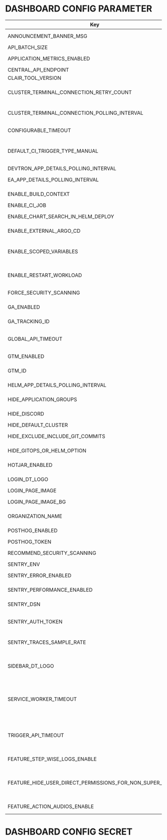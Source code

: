 # DASHBOARD CONFIG PARAMETER

| Key                                          | Value      | Description                                                                                                      |
| -------------------------------------------- | ---------- | ---------------------------------------------------------------------------------------------------------------- |
| ANNOUNCEMENT_BANNER_MSG                      | ""         | Show Announcement banner message                                                                                 |
| API_BATCH_SIZE                               | 20         | API batch size                                                                                                   |
| APPLICATION_METRICS_ENABLED                  | "true"     | Show application metrics button                                                                                  |
| CENTRAL_API_ENDPOINT                         | ""         | Central end point                                                                                                |
| CLAIR_TOOL_VERSION                           | ""         | Clair version                                                                                                    |
| CLUSTER_TERMINAL_CONNECTION_RETRY_COUNT      | 7          | Retry Count for connection with cluster terminal.                                                                |
| CLUSTER_TERMINAL_CONNECTION_POLLING_INTERVAL | 7000       | Interval for checking connection with cluster terminal.                                                          |
| CONFIGURABLE_TIMEOUT                         | 10         | Authorizatipn api timeout                                                                                        |
| DEFAULT_CI_TRIGGER_TYPE_MANUAL               | "false"    | Change default trigger behaviour of newly created ci-pipeline to manual                                          |
| DEVTRON_APP_DETAILS_POLLING_INTERVAL         | 3000       | API Polling interval                                                                                             |
| EA_APP_DETAILS_POLLING_INTERVAL              | 3000       | API Polling for EA mode interval                                                                                 |
| ENABLE_BUILD_CONTEXT                         | "true"     | Enable build context in Devtron UI                                                                               |
| ENABLE_CI_JOB                                | "true"     | Enable CI Job                                                                                                    |
| ENABLE_CHART_SEARCH_IN_HELM_DEPLOY           | "true"     | Enable chart search in Helm deploy                                                                               |
| ENABLE_EXTERNAL_ARGO_CD                      | "true"     | Enable External Argo CD                                                                                          |
| ENABLE_SCOPED_VARIABLES                      | "false"    | For enabling scoped variable from UI, also need to enable it in backend.                                         |
| ENABLE_RESTART_WORKLOAD                      | "false"    | Show restart pods option in app details page                                                                     |
| FORCE_SECURITY_SCANNING                      | "false"    | Force security scanning                                                                                          |
| GA_ENABLED                                   | "true"     | Enable Google Analytics (GA)                                                                                     |
| GA_TRACKING_ID                               | G-XXXXXXXX | Google Analytics tracking ID                                                                                     |
| GLOBAL_API_TIMEOUT                           | 60000      | Default timeout for all API requests in DASHBOARD                                                                |
| GTM_ENABLED                                  | "true"     | Enable GTM for tag manager                                                                                       |
| GTM_ID                                       | ""         | Enable GTM_ID for tag manager args                                                                               |
| HELM_APP_DETAILS_POLLING_INTERVAL            | 3000       | API polling interval for helm app details                                                                        |
| HIDE_APPLICATION_GROUPS                      | "false"    | Hide application group from Devtron UI                                                                           |
| HIDE_DISCORD                                 | "true"     | Hide Discord button from UI                                                                                      |
| HIDE_DEFAULT_CLUSTER                         | "true"     | Hide default cluster                                                                                             |
| HIDE_EXCLUDE_INCLUDE_GIT_COMMITS             | "true"     | Hide exclude include git commits                                                                                 |
| HIDE_GITOPS_OR_HELM_OPTION                   | "false"    | Enable GitOps and Helm option                                                                                    |
| HOTJAR_ENABLED                               | "false"    | Hotjar integration status                                                                                        |
| LOGIN_DT_LOGO                                | ""         | Devtron logo for login page                                                                                      |
| LOGIN_PAGE_IMAGE                             | ""         | Login page image url                                                                                             |
| LOGIN_PAGE_IMAGE_BG                          | ""         | Login page image background color code                                                                           |
| ORGANIZATION_NAME                            | ""         | Name of the organization                                                                                         |
| POSTHOG_ENABLED                              | "true"     | PostHog integration status                                                                                       |
| POSTHOG_TOKEN                                | XXXXXXXX   | PostHog API token                                                                                                |
| RECOMMEND_SECURITY_SCANNING                  | "false"    | Recommend security scanning                                                                                      |
| SENTRY_ENV                                   | stage      | Sentry environment                                                                                               |
| SENTRY_ERROR_ENABLED                         | false      | To send uncaught errors to sentry                                                                                |
| SENTRY_PERFORMANCE_ENABLED                   | false      | To send persormance sentry                                                                                       |
| SENTRY_DSN                                   | ''         | SENTRY Data Source Name                                                                                          |
| SENTRY_AUTH_TOKEN | "" | Auth token for uploading the source maps to sentry |
| SENTRY_TRACES_SAMPLE_RATE                    | 0.2        | Rate at which data send to sentry.(min=0 max=1)                                                                  |
| SIDEBAR_DT_LOGO                              | ""         | Devtron logo for sidebar (would work if ORGANIZATION_NAME is not given)                                          |
| SERVICE_WORKER_TIMEOUT                       | "1"        | Timeout value (in minutes) to fetch update for dashboard, change it cautiously as might hamper your update cycle |
| TRIGGER_API_TIMEOUT                          | 60000      | Default timeout for all API requests for Trigger calls (Deploy artifacts, charts) in DASHBOARD                   |
| FEATURE_STEP_WISE_LOGS_ENABLE                      | true         | Would segregate logs into tasks     |
| FEATURE_HIDE_USER_DIRECT_PERMISSIONS_FOR_NON_SUPER_ADMINS | "true" | Would hide the user direct permissions for non-super admin users in User Permissions |
| FEATURE_ACTION_AUDIOS_ENABLE                 | true         | Would enable audios in dashboard   |

# DASHBOARD CONFIG SECRET
